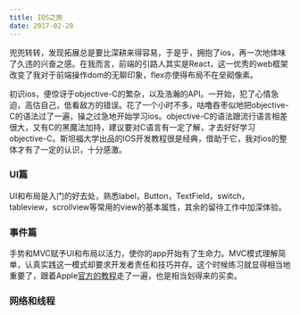 ```yaml
---
title: IOS之旅
date: 2017-02-28
---
```

兜兜转转，发现拓展总是要比深耕来得容易，于是乎，拥抱了ios，再一次地体味了久违的兴奋之感。在我而言，前端的引路人其实是React，这一优秀的web框架改变了我对于前端操作dom的无聊印象，flex亦使得布局不在垒砌像素。

初识ios，便惊讶于objective-C的繁杂，以及浩瀚的API。一开始，犯了心情急迫，高估自己，低看敌方的错误。花了一个小时不多，咕噜吞枣似地把objective-C的语法过了一遍，操之过急地开始学习ios。objective-C的语法跟流行语言相差很大，又有C的黑魔法加持，建议要对C语言有一定了解，才去好好学习objective-C。斯坦福大学出品的IOS开发教程很是经典，借助于它，我对ios的整体才有了一定的认识，十分感激。

### UI篇
UI和布局是入门的好去处，熟悉label，Button，TextField，switch，tableview，scrollview等常用的view的基本属性，其余的留待工作中加深体验。

### 事件篇
手势和MVC赋予UI和布局以活力，使你的app开始有了生命力。MVC模式理解简单，认真实践这一模式却要求开发者责任和技巧并存。这个时候练习就显得相当地重要了，跟着Apple[官方的教程](https://developer.apple.com/library/content/referencelibrary/GettingStarted/DevelopiOSAppsSwift/index.html)走了一遍，也是相当划得来的买卖。

### 网络和线程



